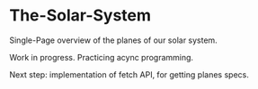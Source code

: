 # The-Solar-System

Single-Page overview of the planes of our solar system.

Work in progress.
Practicing acync programming.

Next step: implementation of fetch API, for getting planes specs.
